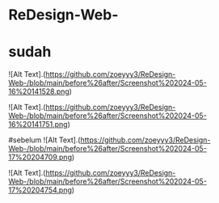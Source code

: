 # ReDesign-Web-

# sudah
![Alt Text].(https://github.com/zoeyyy3/ReDesign-Web-/blob/main/before%26after/Screenshot%202024-05-16%20141528.png) 

![Alt Text].(https://github.com/zoeyyy3/ReDesign-Web-/blob/main/before%26after/Screenshot%202024-05-16%20141751.png)

#sebelum
![Alt Text].(https://github.com/zoeyyy3/ReDesign-Web-/blob/main/before%26after/Screenshot%202024-05-17%20204709.png)

![Alt Text].(https://github.com/zoeyyy3/ReDesign-Web-/blob/main/before%26after/Screenshot%202024-05-17%20204754.png)
